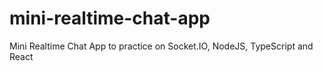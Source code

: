 # mini-realtime-chat-app
Mini Realtime Chat App to practice on Socket.IO, NodeJS, TypeScript and React
